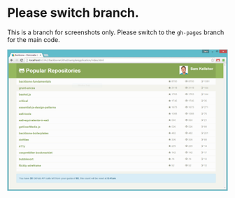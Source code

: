 # Please switch branch.
This is a branch for screenshots only. Please switch to the `gh-pages` branch for the main code.

![Screenshot](screenshot.PNG?raw=true "Current Screenshot")
